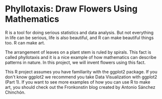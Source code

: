 # Phyllotaxis: Draw Flowers Using Mathematics
R is a tool for doing serious statistics and data analysis. But not everything in life can be serious, life is also beautiful, and R can make beautiful things too. R can make art.

The arrangement of leaves on a plant stem is ruled by spirals. This fact is called phyllotaxis and it is a nice example of how mathematics can describe patterns in nature. In this project, we will invent flowers using this fact.

This R project assumes you have familiarity with the ggplot2 package. If you don't know ggplot2 we recommend you take Data Visualization with ggplot2 (Part 1). If you want to see more examples of how you can use R to make art, you should check out the Fronkonstin blog created by Antonio Sánchez Chinchón.
